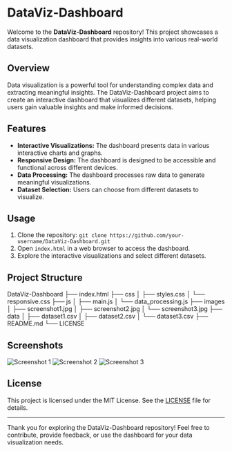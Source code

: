 # DataViz-Dashboard

Welcome to the **DataViz-Dashboard** repository! This project showcases a data visualization dashboard that provides insights into various real-world datasets.

## Overview

Data visualization is a powerful tool for understanding complex data and extracting meaningful insights. The DataViz-Dashboard project aims to create an interactive dashboard that visualizes different datasets, helping users gain valuable insights and make informed decisions.

## Features

- **Interactive Visualizations:** The dashboard presents data in various interactive charts and graphs.
- **Responsive Design:** The dashboard is designed to be accessible and functional across different devices.
- **Data Processing:** The dashboard processes raw data to generate meaningful visualizations.
- **Dataset Selection:** Users can choose from different datasets to visualize.

## Usage

1. Clone the repository: `git clone https://github.com/your-username/DataViz-Dashboard.git`
2. Open `index.html` in a web browser to access the dashboard.
3. Explore the interactive visualizations and select different datasets.

## Project Structure

DataViz-Dashboard
├── index.html
├── css
│ ├── styles.css
│ └── responsive.css
├── js
│ ├── main.js
│ └── data_processing.js
├── images
│ ├── screenshot1.jpg
│ ├── screenshot2.jpg
│ └── screenshot3.jpg
├── data
│ ├── dataset1.csv
│ ├── dataset2.csv
│ └── dataset3.csv
├── README.md
└── LICENSE


## Screenshots

![Screenshot 1](images/screenshot1.jpg)
![Screenshot 2](images/screenshot2.jpg)
![Screenshot 3](images/screenshot3.jpg)

## License

This project is licensed under the MIT License. See the [LICENSE](LICENSE) file for details.

---

Thank you for exploring the DataViz-Dashboard repository! Feel free to contribute, provide feedback, or use the dashboard for your data visualization needs.
